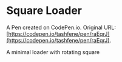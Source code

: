 # Square Loader

A Pen created on CodePen.io. Original URL: [https://codepen.io/tashfene/pen/raEqrJ](https://codepen.io/tashfene/pen/raEqrJ).

A minimal loader with rotating square